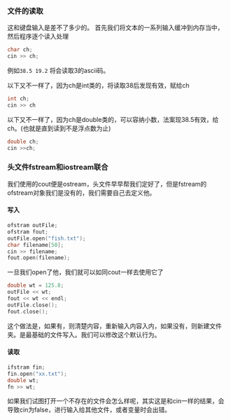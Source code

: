 ### 文件的读取
这和键盘输入是差不了多少的。
首先我们将文本的一系列输入缓冲到内存当中，然后程序逐个读入处理
```cpp
char ch;
cin >> ch;
```
例如`38.5 19.2`
将会读取3的ascii码。

以下又不一样了，因为ch是int类的，将读取38后发现有效，赋给ch
```cpp
int ch;
cin >> ch
```

以下又不一样了，因为ch是double类的，可以容纳小数，法案现38.5有效，给ch。(也就是直到读到不是浮点数为止)
```cpp
double ch;
cin >>ch;
```

### 头文件fstream和iostream联合
我们使用的cout便是ostream，头文件早早帮我们定好了，但是fstream的ofstream对象我们是没有的，我们需要自己去定义他。
#### 写入
```cpp
ofstram outFile;
ofstram fout;
outFile.open("fish.txt");
char filename[50];
cin >> filename;
fout.open(filename);
```
一旦我们open了他，我们就可以如同cout一样去使用它了
```cpp
double wt = 125.8;
outFile << wt;
fout << wt << endl;
outFile.close();
fout.close();
```
这个做法是，如果有，则清楚内容，重新输入内容入内，如果没有，则新建文件夹。是最基础的文件写入。我们可以修改这个默认行为。

#### 读取

```cpp
ifstram fin;
fin.open("xx.txt");
double wt;
fn >> wt;
```

如果我们试图打开一个不存在的文件会怎么样呢，其实这是和cin一样的结果，会导致cin为false，进行输入给其他文件，或者变量时会出错。


